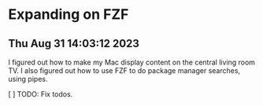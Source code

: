 # Expanding on FZF

## Thu Aug 31 14:03:12 2023 
I figured out how to make my Mac display content on the central living room TV. I also figured out how to use FZF to do package manager searches, using pipes.

[ ] TODO: Fix todos.
